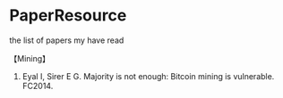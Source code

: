 # PaperResource
the list of papers my have read

【Mining】
1. Eyal I, Sirer E G. Majority is not enough: Bitcoin mining is vulnerable. FC2014.

